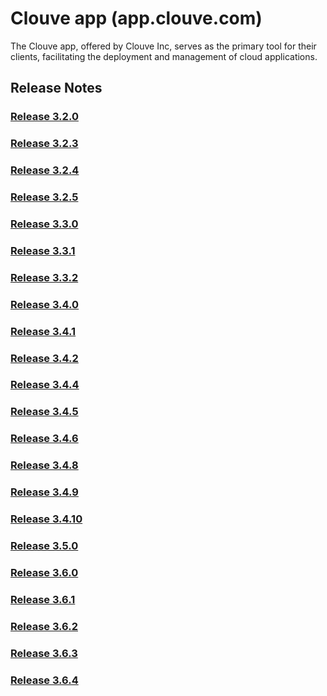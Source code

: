 # Clouve app (app.clouve.com)

The Clouve app, offered by Clouve Inc, serves as the primary tool for their clients, facilitating the deployment and management of cloud applications.

## Release Notes


### [Release 3.2.0](prod-r320.md)


### [Release 3.2.3](prod-r323.md)


### [Release 3.2.4](prod-r324.md)


### [Release 3.2.5](prod-r325.md)


### [Release 3.3.0](prod-r330.md)


### [Release 3.3.1](prod-r331.md)


### [Release 3.3.2](prod-r332-2023-07-24-18-06-02.md)


### [Release 3.4.0](prod-r340-2023-08-31-05-20-44.md)


### [Release 3.4.1](prod-r341-2023-09-01-23-21-13.md)


### [Release 3.4.2](prod-r342-2023-09-24-19-05-58.md)


### [Release 3.4.4](prod-r344-2023-10-05-16-08-36.md)


### [Release 3.4.5](prod-r345-2023-10-07-00-46-26.md)


### [Release 3.4.6](prod-r346-2023-10-26-00-10-02.md)


### [Release 3.4.8](prod-r348-2023-12-01-17-20-34.md)


### [Release 3.4.9](prod-r349-2023-12-15-20-27-51.md)


### [Release 3.4.10](prod-r3410-2023-12-22-02-47-54.md)


### [Release 3.5.0](prod-r350-2024-01-30-03-13-13.md)


### [Release 3.6.0](prod-r360-2024-03-04-05-06-14.md)


### [Release 3.6.1](prod-r361-2024-03-05-01-44-28.md)


### [Release 3.6.2](prod-r362-2024-03-13-22-33-53.md)


### [Release 3.6.3](prod-r363-2024-03-29-19-56-36.md)


### [Release 3.6.4](prod-r364-2024-04-12-21-53-07.md)


